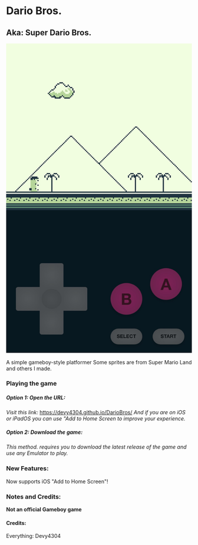 # Dario Bros.
## Aka: Super Dario Bros. ##

![](/Preview.jpeg)

A simple gameboy-style platformer
Some sprites are from Super Mario Land and others I made.

### Playing the game ###
##### Option 1: Open the URL: #####
*Visit this link:*
https://devy4304.github.io/DarioBros/
*And if you are on iOS or iPadOS you can use "Add to Home Screen to improve your experience.*
##### Option 2: Download the game: #####
*This method. requires you to download the latest release of the game and use any Emulator to play.*

### New Features: ###
Now supports iOS "Add to Home Screen"!

### Notes and Credits: ###

**Not an official Gameboy game**

#### Credits: ####

Everything: Devy4304
